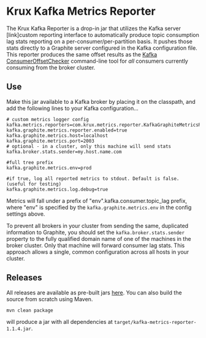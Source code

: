 Krux Kafka Metrics Reporter
===============================

The Krux Kafka Reporter is a drop-in jar that utilizes the Kafka server [link]custom reporting interface to automatically produce topic consumption lag stats reporting on a per-consumer/per-partition basis.  It pushes those stats directly to a Graphite server configured in the Kafka configuration file. This reporter produces the same offset results as the [Kafka ConsumerOffsetChecker](http://kafka.apache.org/documentation.html#basic_ops_consumer_lag) command-line tool for *all* consumers currently consuming from the broker cluster.

Use
---
Make this jar available to a Kafka broker by placing it on the classpath, and add the following lines to your Kafka configuration...

    # custom metrics logger config
    kafka.metrics.reporters=com.krux.metrics.reporter.KafkaGraphiteMetricsReporter
    kafka.graphite.metrics.reporter.enabled=true
    kafka.graphite.metrics.host=localhost
    kafka.graphite.metrics.port=2003
    # optional - in a cluster, only this machine will send stats
    kafka.broker.stats.sender=my.host.name.com

    #full tree prefix
    kafka.graphite.metrics.env=prod

    #if true, log all reported metrics to stdout. Default is false. (useful for testing)
    kafka.graphite.metrics.log.debug=true


Metrics will fall under a prefix of "env".kafka.consumer.topic_lag prefix, where "env" is specified by the `kafka.graphite.metrics.env` in the config settings above.

To prevent all brokers in your cluster from sending the same, duplicated information to Graphite, you should set the `kafka.broker.stats.sender` property to the fully qualified domain name of one of the machines in the broker cluster. Only that machine will forward consumer lag stats.  This approach allows a single, common configuration across all hosts in your cluster.

Releases
--------
All releases are available as pre-built jars [here](https://github.com/krux/kafka-metrics-reporter/releases). You can also build the source from scratch using Maven.

    mvn clean package
    
will produce a jar with all dependencies at `target/kafka-metrics-reporter-1.1.4.jar`.



 